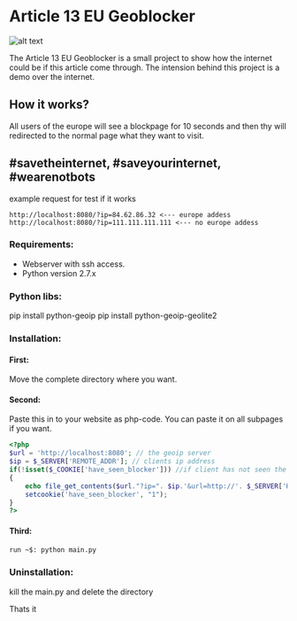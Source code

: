 # Article 13 EU Geoblocker
![alt text](http://cm1.narvii.com/7030/99355da804f85fb3a43e29e9ad348e67b997cbaa_00.jpg)

The Article 13 EU Geoblocker is a small project to show how the internet could be if this article come through.
The intension behind this project is a demo over the internet.

## How it works?

All users of the europe will see a blockpage for 10 seconds and then thy will redirected to the normal page what they want to visit. 

## #savetheinternet, #saveyourinternet, #wearenotbots


example request for test if it works
```text
http://localhost:8080/?ip=84.62.86.32 <--- europe addess
http://localhost:8080/?ip=111.111.111.111 <--- no europe addess
```

### Requirements:
- Webserver with ssh access.
- Python version 2.7.x

### Python libs:

pip install python-geoip
pip install python-geoip-geolite2


### Installation:

#### First: 
Move the complete directory where you want.

#### Second:
Paste this in to your website as php-code.
You can paste it on all subpages if you want.
```php
<?php
$url = 'http://localhost:8080'; // the geoip server
$ip = $_SERVER['REMOTE_ADDR']; // clients ip address
if(!isset($_COOKIE['have_seen_blocker'])) //if client has not seen the blocker it will see it one times per day
{
	echo file_get_contents($url."?ip=". $ip.'&url=http://'. $_SERVER['HTTP_HOST'].$_SERVER['REQUEST_URI']);
	setcookie('have_seen_blocker', "1");
}
?>
```
#### Third:
```sh
run ~$: python main.py
```
### Uninstallation:

kill the main.py
and delete the directory

Thats it
